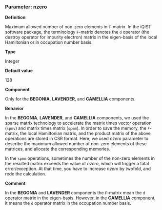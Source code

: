 ### Parameter: nzero

**Definition**

Maximum allowed number of non-zero elements in ``F``-matrix. In the iQIST software package, the terminology ``F``-matrix denotes the ``d`` operator (the destroy operator for impurity electron) matrix in the eigen-basis of the local Hamiltonian or in occupation number basis.

**Type**

Integer

**Default value**

128

**Component**

Only for the **BEGONIA**, **LAVENDER**, and **CAMELLIA** components.

**Behavior**

In the **BEGONIA**, **LAVENDER**, and **CAMELLIA** components, we used the sparse matrix technology to accelerate the matrix times vector operation (```spmv```) and matrix times matrix (```spmm```). In order to save the memory, the ``F``-matrix, the local Hamiltonian matrix, and the product matrix of the above operations are stored in CSR format. Here, we used *nzero* parameter to describe the maximum allowed number of non-zero elements of these matrices, and allocate the corresponding memories.

In the ```spmm``` operations, sometimes the number of the non-zero elements in the resulted matrix exceeds the value of *nzero*, which will trigger a fatal error/exception. At that time, you have to increase *nzero* by twofold, and redo the calculation.

**Comment**

In the **BEGONIA** and **LAVENDER** components the ``F``-matrix mean the ``d`` operator matrix in the eigen-basis. However, in the **CAMELLIA** component, it means the ``d`` operator matrix in the occupation number basis.
